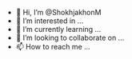 - 👋 Hi, I’m @ShokhjakhonM
- 👀 I’m interested in ...
- 🌱 I’m currently learning ...
- 💞️ I’m looking to collaborate on ...
- 📫 How to reach me ...

<!---
ShokhjakhonM/ShokhjakhonM is a ✨ special ✨ repository because its `README.md` (this file) appears on your GitHub profile.
You can click the Preview link to take a look at your changes.
--->
